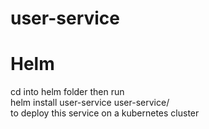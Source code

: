 # user-service


# Helm

cd into helm folder then run<br/>
helm install user-service user-service/<br/>
to deploy this service on a kubernetes cluster